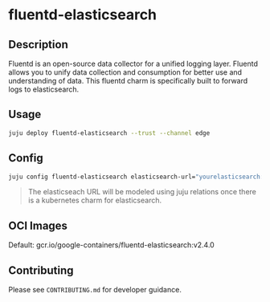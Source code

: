 # fluentd-elasticsearch

## Description

Fluentd is an open-source data collector for a unified logging layer. Fluentd allows you to unify data collection and
consumption for better use and understanding of data. This fluentd charm is specifically built to forward logs to
elasticsearch.

## Usage

```bash
juju deploy fluentd-elasticsearch --trust --channel edge
```

## Config

```bash
juju config fluentd-elasticsearch elasticsearch-url="yourelasticsearch:9200"
```

> The elasticseach URL will be modeled using juju relations once there is a kubernetes
> charm for elasticsearch.

## OCI Images

Default: gcr.io/google-containers/fluentd-elasticsearch:v2.4.0

## Contributing

Please see `CONTRIBUTING.md` for developer guidance.
